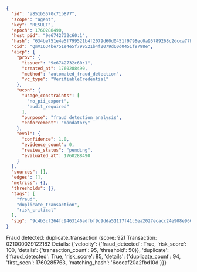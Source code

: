 ```json
{
  "id": "a851b5570c71b877",
  "scope": "agent",
  "key": "RESULT",
  "epoch": 1760288490,
  "host_pid": "9e6742732c60:1",
  "hash": "634be751e4e5f799521b4f2079d60d0451f9798ec0a95789268c2dcca77b4b3f",
  "cid": "QmV1634be751e4e5f799521b4f2079d60d0451f9798e",
  "aicp": {
    "prov": {
      "issuer": "9e6742732c60:1",
      "created_at": 1760288490,
      "method": "automated_fraud_detection",
      "vc_type": "VerifiableCredential"
    },
    "ucon": {
      "usage_constraints": [
        "no_pii_export",
        "audit_required"
      ],
      "purpose": "fraud_detection_analysis",
      "enforcement": "mandatory"
    },
    "eval": {
      "confidence": 1.0,
      "evidence_count": 0,
      "review_status": "pending",
      "evaluated_at": 1760288490
    }
  },
  "sources": [],
  "edges": [],
  "metrics": {},
  "thresholds": {},
  "tags": [
    "fraud",
    "duplicate_transaction",
    "risk_critical"
  ],
  "sig": "9c4b3cf264fc9463146adfbf9c9dda51117f41c6ea2027ecacc24e908e9664a2"
}
```

Fraud detected: duplicate_transaction (score: 92)
Transaction: 021000029122182
Details: {'velocity': {'fraud_detected': True, 'risk_score': 100, 'details': {'transaction_count': 95, 'threshold': 50}}, 'duplicate': {'fraud_detected': True, 'risk_score': 85, 'details': {'duplicate_count': 94, 'first_seen': 1760285763, 'matching_hash': '6eeeaf20a2fbd10d'}}}